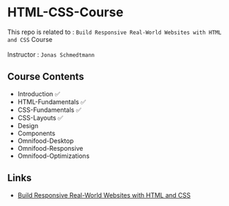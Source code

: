 # HTML-CSS-Course
This repo is related to : `Build Responsive Real-World Websites with HTML and CSS` Course
<br>
<br>
Instructor : `Jonas Schmedtmann`

## Course Contents
- Introduction ✅
- HTML-Fundamentals ✅
- CSS-Fundamentals ✅
- CSS-Layouts ✅
- Design
- Components
- Omnifood-Desktop
- Omnifood-Responsive
- Omnifood-Optimizations




## Links

 - [Build Responsive Real-World Websites with HTML and CSS](https://www.udemy.com/course/design-and-develop-a-killer-website-with-html5-and-css3/?referralCode=93317126211B2A500938)


